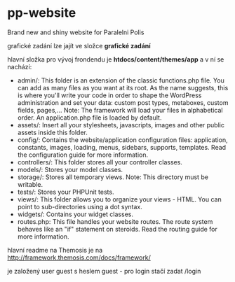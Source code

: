 # pp-website
Brand new and shiny website for Paralelni Polis

grafické zadání lze jajít ve složce <b>grafické zadání</b>

hlavní složka pro vývoj frondendu je <b>htdocs/content/themes/app</b> a v ní se nachází:

* admin/: This folder is an extension of the classic functions.php file. You can add as many files as you want at its root. As the name suggests, this is where you'll write your code in order to shape the WordPress administration and set your data: custom post types, metaboxes, custom fields, pages,... Note: The framework will load your files in alphabetical order. An application.php file is loaded by default.
* assets/: Insert all your stylesheets, javascripts, images and other public assets inside this folder.
* config/: Contains the website/application configuration files: application, constants, images, loading, menus, sidebars, supports, templates. Read the configuration guide for more information.
* controllers/: This folder stores all your controller classes.
* models/: Stores your model classes.
* storage/: Stores all temporary views. Note: This directory must be writable.
* tests/: Stores your PHPUnit tests.
* views/: This folder allows you to organize your views - HTML. You can point to sub-directories using a dot syntax.
* widgets/: Contains your widget classes.
* routes.php: This file handles your website routes. The route system behaves like an "if" statement on steroids. Read the routing guide for more information.

hlavní readme na Themosis je na http://framework.themosis.com/docs/framework/

je založený user guest s heslem guest - pro login stačí zadat /login
